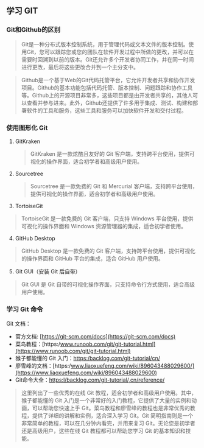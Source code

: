 ## 学习 GIT

### Git和Github的区别
> Git是一种分布式版本控制系统，用于管理代码或文本文件的版本控制。使用Git，您可以跟踪您或您的团队在软件开发过程中所做的更改，并可以在需要时回溯到以前的版本。Git还允许多个开发者协同工作，并在同一时间进行更改，最后将这些更改合并到一个主分支中。

> Github是一个基于Web的Git代码托管平台，它允许开发者共享和协作开发项目。Github的基本功能包括代码托管、版本控制、问题跟踪和协作工具等。Github上的开源项目非常多，这些项目都是由开发者共享的，其他人可以查看并参与进来。此外，Github还提供了许多用于集成、测试、构建和部署软件的工具和服务，这些工具和服务可以加快软件开发和交付过程。
### 使用图形化 Git

1. GitKraken

   > GitKraken 是一款炫酷且友好的 Git 客户端，支持跨平台使用，提供可视化的操作界面，适合初学者和高级用户使用。

2. Sourcetree

   > Sourcetree 是一款免费的 Git 和 Mercurial 客户端，支持跨平台使用，提供可视化的操作界面，适合初学者和高级用户使用。

3. TortoiseGit

> TortoiseGit 是一款免费的 Git 客户端，只支持 Windows 平台使用，提供可视化的操作界面和 Windows 资源管理器的集成，适合初学者使用。

4. GitHub Desktop

> GitHub Desktop 是一款免费的 Git 客户端，支持跨平台使用，提供可视化的操作界面和 GitHub 平台的集成，适合 GitHub 用户使用。

5. Git GUI（安装 Git 后自带）

> Git GUI 是 Git 自带的可视化操作界面，只支持命令行方式使用，适合高级用户使用。

### 学习 Git 命令

Git 文档：
- 官方文档: [https://git-scm.com/docs](https://git-scm.com/docs)
- 菜鸟教程：[https:/www.runoob.com/git/git-tutorial.html](https://www.runoob.com/git/git-tutorial.html)
- 猴子都能懂的 Git 入门：[https:/backlog.com/git-tutorial/cn/](https://backlog.com/git-tutorial/cn/)
- 廖雪峰的文档：[https:/www.liaoxuefeng.com/wiki/896043488029600/](https://www.liaoxuefeng.com/wiki/896043488029600)
- Git命令大全：[https:l/backlog.com/git-tutorial/,cn/reference/](https://backlog.com/git-tutorial/cn/reference/)

> 这里列出了一些优秀的在线 Git 教程，适合初学者和高级用户使用。其中，猴子都能懂的 Git 入门是一个非常好的入门教程，它提供了大量的实例和动画，可以帮助您快速上手 Git。菜鸟教程和廖雪峰的教程也是非常优秀的教程，提供了详细的讲解和实例，适合深入学习 Git。Git 简明指南则是一个非常简单的教程，可以在几分钟内看完，并用来复习 Git。无论您是初学者还是高级用户，这些在线 Git 教程都可以帮助您学习 Git 的基本知识和技能。
